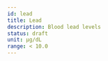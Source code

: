 ```yaml
---
id: lead
title: Lead
description: Blood lead levels
status: draft
unit: μg/dL
range: < 10.0
---
```


